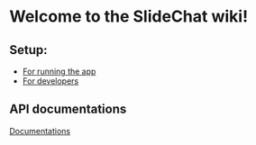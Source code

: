 # Welcome to the SlideChat wiki!

## Setup:

-   [For running the app](ForSysAdmins.md)
-   [For developers](ForDevelopers.md)

## API documentations

[Documentations](APIDocs.md)
